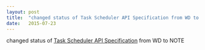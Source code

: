 ```yaml
---
layout: post
title:  "changed status of Task Scheduler API Specification from WD to NOTE"
date:   2015-07-23
---
```


changed status of <a href="http://www.w3.org/TR/task-scheduler/">Task Scheduler API Specification</a> from WD to NOTE

